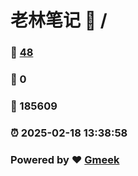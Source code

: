 # 老林笔记 :link: / 
### :page_facing_up: [48](//tag.html) 
### :speech_balloon: 0 
### :hibiscus: 185609 
### :alarm_clock: 2025-02-18 13:38:58 
### Powered by :heart: [Gmeek](https://github.com/Meekdai/Gmeek)
